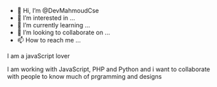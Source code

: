 - 👋 Hi, I’m @DevMahmoudCse
- 👀 I’m interested in ...
- 🌱 I’m currently learning ...
- 💞️ I’m looking to collaborate on ...
- 📫 How to reach me ...

<!---
DevMahmoudCse/DevMahmoudCse is a ✨ special ✨ repository because its `README.md` (this file) appears on your GitHub profile.
You can click the Preview link to take a look at your changes.
--->I am a javaScript lover
I am working with JavaScript, PHP and Python
and i want to collaborate with people to know much of prgramming and designs

